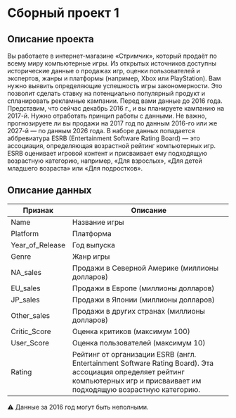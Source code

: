 # Сборный проект 1

## Описание проекта

Вы работаете в интернет-магазине «Стримчик», который продаёт по всему миру компьютерные игры.
Из открытых источников доступны исторические данные о продажах игр, оценки пользователей и экспертов, жанры и платформы (например, Xbox или PlayStation).
Вам нужно выявить определяющие успешность игры закономерности. Это позволит сделать ставку на потенциально популярный
продукт и спланировать рекламные кампании. Перед вами данные до 2016 года.
Представим, что сейчас декабрь 2016 г., и вы планируете кампанию на 2017-й. Нужно отработать принцип работы с данными.
Не важно, прогнозируете ли вы продажи на 2017 год по данным 2016-го или же 2027-й — по данным 2026 года.
В наборе данных попадается аббревиатура ESRB (Entertainment Software Rating Board) — это ассоциация, определяющая
возрастной рейтинг компьютерных игр. ESRB оценивает игровой контент и присваивает ему подходящую возрастную категорию,
например, «Для взрослых», «Для детей младшего возраста» или «Для подростков».

## Описание данных

| Признак         | Описание                                       |
|-----------------|------------------------------------------------|
| Name            | Название игры                                  |
| Platform        | Платформа                                      |
| Year_of_Release | Год выпуска                                    |
| Genre           | Жанр игры                                      |
| NA_sales        | Продажи в Северной Америке (миллионы долларов) |
| EU_sales        | Продажи в Европе (миллионы долларов)           |
| JP_sales        | Продажи в Японии (миллионы долларов)           |
| Other_sales     | Продажи в других странах (миллионы долларов)   |
| Critic_Score    | Оценка критиков (максимум 100)                 |
| User_Score      | Оценка пользователей (максимум 10)             |
| Rating          | Рейтинг от организации ESRB (англ. Entertainment Software Rating Board). Эта ассоциация определяет рейтинг компьютерных игр и присваивает им подходящую возрастную категорию. |

⚠️ Данные за 2016 год могут быть неполными.
